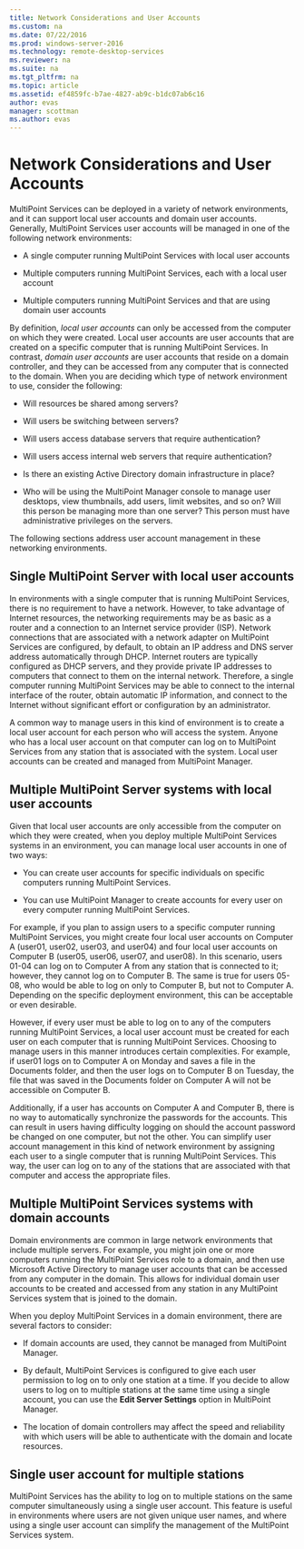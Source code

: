 ```yaml
---
title: Network Considerations and User Accounts
ms.custom: na
ms.date: 07/22/2016
ms.prod: windows-server-2016
ms.technology: remote-desktop-services
ms.reviewer: na
ms.suite: na
ms.tgt_pltfrm: na
ms.topic: article
ms.assetid: ef4859fc-b7ae-4827-ab9c-b1dc07ab6c16
author: evas
manager: scottman
ms.author: evas
---
```

# Network Considerations and User Accounts
MultiPoint Services can be deployed in a variety of network environments, and it can support local user accounts and domain user accounts. Generally, MultiPoint Services user accounts will be managed in one of the following network environments:  
  
-   A single computer running MultiPoint Services with local user accounts  
  
-   Multiple computers running MultiPoint Services, each with a local user account  
  
-   Multiple computers running MultiPoint Services and that are using domain user accounts

By definition, *local user accounts* can only be accessed from the computer on which they were created. Local user accounts are user accounts that are created on a specific computer that is running MultiPoint Services. In contrast, *domain user accounts* are user accounts that reside on a domain controller, and they can be accessed from any computer that is connected to the domain. When you are deciding which type of network environment to use, consider the following:  
  
-   Will resources be shared among servers?  
  
-   Will users be switching between servers?  
  
-   Will users access database servers that require authentication?  
  
-   Will users access internal web servers that require authentication?  
  
-   Is there an existing Active Directory domain infrastructure in place?  
  
-   Who will be using the MultiPoint Manager console to manage user desktops, view thumbnails, add users, limit websites, and so on? Will this person be managing more than one server? This person must have administrative privileges on the servers.  
  
The following sections address user account management in these networking environments.  
  
## Single MultiPoint Server with local user accounts  
In environments with a single computer that is running MultiPoint Services, there is no requirement to have a network. However, to take advantage of Internet resources, the networking requirements may be as basic as a router and a connection to an Internet service provider (ISP). Network connections that are associated with a network adapter on MultiPoint Services are configured, by default, to obtain an IP address and DNS server address automatically through DHCP. Internet routers are typically configured as DHCP servers, and they provide private IP addresses to computers that connect to them on the internal network. Therefore, a single computer running MultiPoint Services may be able to connect to the internal interface of the router, obtain automatic IP information, and connect to the Internet without significant effort or configuration by an administrator.  
  
A common way to manage users in this kind of environment is to create a local user account for each person who will access the system. Anyone who has a local user account on that computer can log on to MultiPoint Services from any station that is associated with the system. Local user accounts can be created and managed from MultiPoint Manager.  
  
## Multiple MultiPoint Server systems with local user accounts  
Given that local user accounts are only accessible from the computer on which they were created, when you deploy multiple MultiPoint Services systems in an environment, you can manage local user accounts in one of two ways:  
  
-   You can create user accounts for specific individuals on specific computers running MultiPoint Services.  
  
-   You can use MultiPoint Manager to create accounts for every user on every computer running MultiPoint Services.  
  
For example, if you plan to assign users to a specific computer running MultiPoint Services, you might create four local user accounts on Computer A (user01, user02, user03, and user04) and four local user accounts on Computer B (user05, user06, user07, and user08). In this scenario, users 01\-04 can log on to Computer A from any station that is connected to it; however, they cannot log on to Computer B. The same is true for users 05\-08, who would be able to log on only to Computer B, but not to Computer A. Depending on the specific deployment environment, this can be acceptable or even desirable.  
  
However, if every user must be able to log on to any of the computers running MultiPoint Services, a local user account must be created for each user on each computer that is running MultiPoint Services. Choosing to manage users in this manner introduces certain complexities. For example, if user01 logs on to Computer A on Monday and saves a file in the Documents folder, and then the user logs on to Computer B on Tuesday, the file that was saved in the Documents folder on Computer A will not be accessible on Computer B.  
  
Additionally, if a user has accounts on Computer A and Computer B, there is no way to automatically synchronize the passwords for the accounts. This can result in users having difficulty logging on should the account password be changed on one computer, but not the other. You can simplify user account management in this kind of network environment by assigning each user to a single computer that is running MultiPoint Services. This way, the user can log on to any of the stations that are associated with that computer and access the appropriate files.  
  
## Multiple MultiPoint Services systems with domain accounts  
Domain environments are common in large network environments that include multiple servers. For example, you might join one or more computers running the MultiPoint Services role to a domain, and then use Microsoft Active Directory to manage user accounts that can be accessed from any computer in the domain. This allows for individual domain user accounts to be created and accessed from any station in any MultiPoint Services system that is joined to the domain.  
 
When you deploy MultiPoint Services in a domain environment, there are several factors to consider:  
  
-   If domain accounts are used, they cannot be managed from MultiPoint Manager.  
  
-   By default, MultiPoint Services is configured to give each user permission to log on to only one station at a time. If you decide to allow users to log on to multiple stations at the same time using a single account, you can use the **Edit Server Settings** option in MultiPoint Manager.  
  
-   The location of domain controllers may affect the speed and reliability with which users will be able to authenticate with the domain and locate resources.  
  
## Single user account for multiple stations  
MultiPoint Services has the ability to log on to multiple stations on the same computer simultaneously using a single user account. This feature is useful in environments where users are not given unique user names, and where using a single user account can simplify the management of the MultiPoint Services system.  
  
